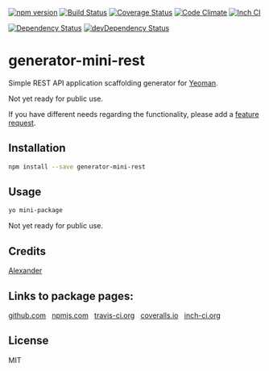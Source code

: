 [![npm version](https://badge.fury.io/js/generator-mini-rest.svg)](http://badge.fury.io/js/generator-mini-rest)
[![Build Status](https://travis-ci.org/alykoshin/generator-mini-rest.svg)](https://travis-ci.org/alykoshin/generator-mini-rest)
[![Coverage Status](https://coveralls.io/repos/alykoshin/generator-mini-rest/badge.svg?branch=master&service=github)](https://coveralls.io/github/alykoshin/generator-mini-rest?branch=master)
[![Code Climate](https://codeclimate.com/github/alykoshin/generator-mini-rest/badges/gpa.svg)](https://codeclimate.com/github/alykoshin/generator-mini-rest)
[![Inch CI](https://inch-ci.org/github/alykoshin/generator-mini-rest.svg?branch=master)](https://inch-ci.org/github/alykoshin/generator-mini-rest)

[![Dependency Status](https://david-dm.org/alykoshin/generator-mini-rest/status.svg)](https://david-dm.org/alykoshin/generator-mini-rest#info=dependencies)
[![devDependency Status](https://david-dm.org/alykoshin/generator-mini-rest/dev-status.svg)](https://david-dm.org/alykoshin/generator-mini-rest#info=devDependencies)


# generator-mini-rest

Simple REST API application scaffolding generator for [Yeoman](http://yeoman.io).

Not yet ready for public use.



If you have different needs regarding the functionality, please add a [feature request](https://github.com/alykoshin/generator-mini-rest/issues).

## Installation

```sh
npm install --save generator-mini-rest
```

## Usage

```sh
yo mini-package
```

Not yet ready for public use.


## Credits
[Alexander](https://github.com/alykoshin/)


## Links to package pages:

[github.com](https://github.com/alykoshin/generator-mini-rest) &nbsp; [npmjs.com](https://www.npmjs.com/package/generator-mini-rest) &nbsp; [travis-ci.org](https://travis-ci.org/alykoshin/generator-mini-rest) &nbsp; [coveralls.io](https://coveralls.io/github/alykoshin/generator-mini-rest) &nbsp; [inch-ci.org](https://inch-ci.org/github/alykoshin/generator-mini-rest)


## License

MIT
